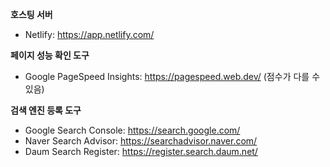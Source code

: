 **호스팅 서버**
* Netlify: https://app.netlify.com/

**페이지 성능 확인 도구**
* Google PageSpeed Insights: https://pagespeed.web.dev/ (점수가 다를 수 있음)

**검색 엔진 등록 도구**
* Google Search Console: https://search.google.com/
* Naver Search Advisor: https://searchadvisor.naver.com/
* Daum Search Register: https://register.search.daum.net/